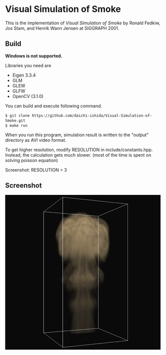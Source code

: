 # Visual Simulation of Smoke
This is the implementation of *Visual Simulation of Smoke* by Ronald Fedkiw, Jos Stam, and Henrik Wann Jensen at SIGGRAPH 2001.

## Build
**Windows is not supported.**

Libraries you need are 
- Eigen 3.3.4
- GLM
- GLEW
- GLFW
- OpenCV (3.1.0)

You can build and execute following command.

```shell
$ git clone https://github.com/daichi-ishida/Visual-Simulation-of-Smoke.git
$ make run
```

When you run this program, simulation result is written to the "output" directory as AVI video format.

To get higher resolution, modify RESOLUTION in include/constants.hpp. Instead, the calculation gets much slower.
(most of the time is spent on solving poisson equation)

Screenshot: RESOLUTION = 3

## Screenshot

![Screenshot](output/Screenshot.png)